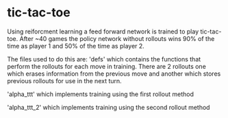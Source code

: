 # tic-tac-toe

Using reiforcment learning a feed forward network is trained to play tic-tac-toe.  After ~40 games the policy network
without rollouts wins 90% of the time as player 1 and 50% of the time as player 2. 

The files used to do this are:
'defs' which contains the functions that perform the rollouts for each move in training.  There are 2 rollouts
one which erases information from the previous move and another which stores previous rollouts for use in the next turn.

'alpha_ttt' which implements training using the first rollout method

'alpha_ttt_2' which implements training using the second rollout method
